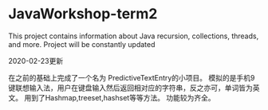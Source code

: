 # JavaWorkshop-term2
This project contains information about Java recursion, collections, threads, and more.
Project will be constantly updated






2020-02-23更新

在之前的基础上完成了一个名为
PredictiveTextEntry的小项目。
模拟的是手机9键联想输入法，用户在键盘输入然后返回相对应的字符串，反之亦可，单词皆为英文。
用到了Hashmap,treeset,hashset等等方法。
功能较为齐全。